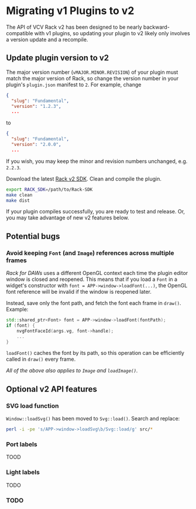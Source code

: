 # Migrating v1 Plugins to v2

The API of VCV Rack v2 has been designed to be nearly backward-compatible with v1 plugins, so updating your plugin to v2 likely only involves a version update and a recompile.

## Update plugin version to v2

The major version number (`vMAJOR.MINOR.REVISION`) of your plugin must match the major version of Rack, so change the version number in your plugin's `plugin.json` manifest to `2`.
For example, change
```json
{
  "slug": "Fundamental",
  "version": "1.2.3",
  ...
```
to
```json
{
  "slug": "Fundamental",
  "version": "2.0.0",
  ...
```
If you wish, you may keep the minor and revision numbers unchanged, e.g. `2.2.3`.

Download the latest [Rack v2 SDK](https://vcvrack.com/downloads/).
Clean and compile the plugin.
```bash
export RACK_SDK=/path/to/Rack-SDK
make clean
make dist
```
If your plugin compiles successfully, you are ready to test and release.
Or, you may take advantage of new v2 features below.


## Potential bugs

### Avoid keeping `Font` (and `Image`) references across multiple frames

*Rack for DAWs* uses a different OpenGL context each time the plugin editor window is closed and reopened.
This means that if you load a `Font` in a widget's constructor with `font = APP->window->loadFont(...)`, the OpenGL font reference will be invalid if the window is reopened later.

Instead, save only the font path, and fetch the font each frame in `draw()`. Example:
```cpp
std::shared_ptr<Font> font = APP->window->loadFont(fontPath);
if (font) {
	nvgFontFaceId(args.vg, font->handle);
	...
}
```
`loadFont()` caches the font by its path, so this operation can be efficiently called in `draw()` every frame.

*All of the above also applies to `Image` and `loadImage()`.*

## Optional v2 API features

### SVG load function
`Window::loadSvg()` has been moved to `Svg::load()`. Search and replace:
```bash
perl -i -pe 's/APP->window->loadSvg\b/Svg::load/g' src/*
```

### Port labels

TOOD

### Light labels

TODO

### TODO

